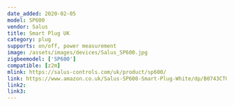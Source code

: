 ```yaml
---
date_added: 2020-02-05
model: SP600
vendor: Salus
title: Smart Plug UK
category: plug
supports: on/off, power measurement
image: /assets/images/devices/Salus_SP600.jpg
zigbeemodel: ['SP600']
compatible: [z2m]
mlink: https://salus-controls.com/uk/product/sp600/
link: https://www.amazon.co.uk/Salus-SP600-Smart-Plug-White/dp/B0743CTGJ6
link2: 
link3: 
---
```



